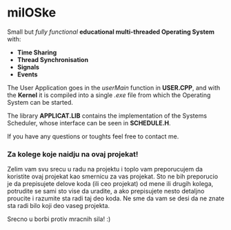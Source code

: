 # milOSke
Small but *fully functional* **educational multi-threaded Operating System** with: 
- **Time Sharing** 
- **Thread Synchronisation** 
- **Signals**  
- **Events**

The User Application goes in the *userMain* function in **USER.CPP**, and with the **Kernel** it is compiled into a single *.exe* file from which the Operating System can be started.

The library **APPLICAT.LIB** contains the implementation of the Systems Scheduler, whose interface can be seen in **SCHEDULE.H**.

If you have any questions or toughts feel free to contact me. 

### Za kolege koje naidju na ovaj projekat!

Zelim vam svu srecu u radu na projektu i toplo vam preporucujem da koristite ovaj projekat kao smernicu za vas projekat. Sto ne bih preporucio je da prepisujete delove koda (ili ceo projekat) od mene ili drugih kolega, potrudite se sami sto vise da uradite, a ako prepisujete nesto detaljno proucite i razumite sta radi taj deo koda. Ne sme da vam se desi da ne znate sta radi bilo koji deo vaseg projekta.

Srecno u borbi protiv mracnih sila! :)